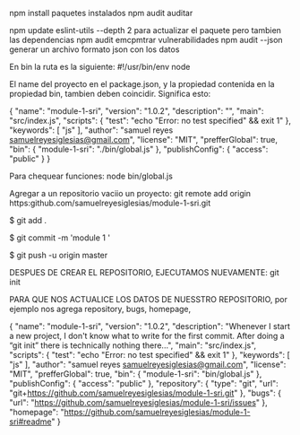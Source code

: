 

npm install           paquetes instalados
npm audit             auditar

npm update eslint-utils --depth 2                   para actualizar el paquete pero tambien las dependencias
npm audit           emcpmtrar vulnerabilidades
npm audit --json        generar un archivo formato json con los datos


En bin la ruta es la siguiente:
#!/usr/bin/env node

El name del proyecto en el package.json, y la propiedad contenida en la propiedad bin,
tambien deben coincidir. Significa esto:

{
    "name": "module-1-sri",
    "version": "1.0.2",
    "description": "",
    "main": "src/index.js",
    "scripts": {
        "test": "echo \"Error: no test specified\" && exit 1"
    },
    "keywords": [
        "js"
    ],
    "author": "samuel reyes <samuelreyesiglesias@gmail.com>",
    "license": "MIT",
    "prefferGlobal": true,
    "bin": {
        "module-1-sri": "./bin/global.js"
    },
    "publishConfig": {
        "access": "public"
    }
}


Para chequear funciones:
node bin/global.js





Agregar a un repositorio vaciio un proyecto:
git remote add origin https:github.com/samuelreyesiglesias/module-1-sri.git
 
$ git add .
  
$ git commit -m 'module 1 ' 
  
$ git push -u origin master 
 

 DESPUES DE CREAR EL REPOSITORIO, EJECUTAMOS NUEVAMENTE:
 git init


 PARA QUE NOS ACTUALICE LOS DATOS DE NUESSTRO REPOSITORIO,
 por ejemplo nos agrega repository, bugs, homepage,

 {
  "name": "module-1-sri",
  "version": "1.0.2",
  "description": "Whenever I start a new project, I don't know what to write for the first commit. After doing a “git init” there is technically nothing there...",
  "main": "src/index.js",
  "scripts": {
    "test": "echo \"Error: no test specified\" && exit 1"
  },
  "keywords": [
    "js"
  ],
  "author": "samuel reyes <samuelreyesiglesias@gmail.com>",
  "license": "MIT",
  "prefferGlobal": true,
  "bin": {
    "module-1-sri": "bin/global.js"
  },
  "publishConfig": {
    "access": "public"
  },
  "repository": {
    "type": "git",
    "url": "git+https://github.com/samuelreyesiglesias/module-1-sri.git"
  },
  "bugs": {
    "url": "https://github.com/samuelreyesiglesias/module-1-sri/issues"
  },
  "homepage": "https://github.com/samuelreyesiglesias/module-1-sri#readme"
}


